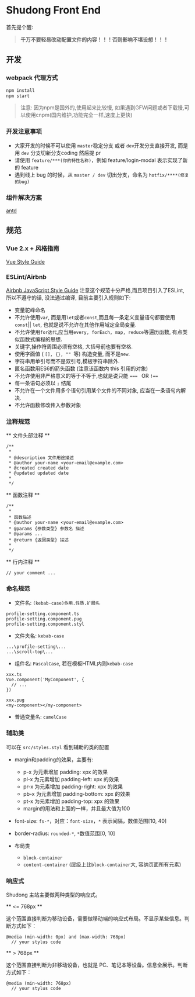 # Shudong Front End

首先提个醒:
> **千万不要轻易改动配置文件的内容！！！否则影响不堪设想！！！**

## 开发
### webpack 代理方式

```bash
npm install
npm start
```
> 注意: 因为npm是国外的,使用起来比较慢, 如果遇到GFW问题或者下载慢,可以使用cnpm(国内维护,功能完全一样,速度上更快)

### 开发注意事项

* 大家开发的时候不可以使用 `master`稳定分支 或者 `dev`开发分支直接开发, 而是用 `dev` 分支切新分支coding 然后提 pr
* 请使用 `feature/***(你的特性名称)`，例如 feature/login-modal 表示实现了新的 feature
* 遇到线上 bug 的时候，从 `master / dev` 切出分支，命名为 `hotfix/****(修复的bug)`

### 组件解决方案
[antd](https://github.com/ant-design-vue/antv)

## 规范

### Vue 2.x + 风格指南
[Vue Style Guide](https://vuejs.org/v2/style-guide/index.html)

### ESLint/Airbnb
[Airbnb JavaScript Style Guide](https://github.com/yuche/javascript)
注意这个规范十分严格,而且项目引入了ESLint, 所以不遵守的话, 没法通过编译, 目前主要引入规则如下:
- 变量驼峰命名
- 不允许使用`var`, 而是用`let`或者`const`,而且每一条定义变量语句都要使用`const`|| `let`, 也就是说不允许在其他作用域定全局变量.
- 不允许使用`for迭代`,应当用`every, forEach, map, reduce`等遍历函数, 有点类似函数式编程的思想.
- 关键字,操作符周围必须有空格, 大括号前也要有空格.
- 使用字面值 ( `[], {}, "" `等) 构造变量, 而不是`new`.
- 字符串用单引号而不是双引号,模板字符串除外.
- 匿名函数用ES6的箭头函数 (注意该函数内 this 引用的对象)
- 不允许使用非严格意义的等于不等于,也就是说只能 `=== ` OR `!==`
- 每一条语句必须以 `;` 结尾
- 不允许在一个文件用多个语句引用某个文件的不同对象, 应当在一条语句内解决.
- 不允许函数修改传入参数对象

### 注释规范
** 文件头部注释 **

```text
/**
 *
 * @description 文件用途描述
 * @author your-name <your-email@example.com>
 * @created created date
 * @updated updated date
 *
 */
```
** 函数注释 **

```text
/**
 *
 * 函数描述
 * @author your-name <your-email@example.com>
 * @params {参数类型} 参数名 描述
 * @params ...
 * @return {返回类型} 描述
 *
 */
```

** 行内注释 **

```text
// your comment ...
```
### 命名规范
* 文件名: `(kebab-case)作用.性质.扩展名`
```text
profile-setting.component.ts
profile-setting.component.pug
profile-setting.component.styl
```
* 文件夹名: `kebab-case`
```text
...\profile-setting\...
...\scroll-top\...

```
* 组件名: `PascalCase`, 若在模板HTML内则`kebab-case`
```text
xxx.ts
Vue.component('MyComponent', {
  // ...
})

xxx.pug
<my-component></my-component>
```
* 普通变量名: `camelCase`

### 辅助类

可以在 `src/styles.styl` 看到辅助的类的配置

* margin和padding的效果，主要有:

  - p-x 为元素增加 padding: xpx 的效果
  - pl-x 为元素增加 padding-left: xpx 的效果
  - pr-x 为元素增加 padding-right: xpx 的效果
  - pb-x 为元素增加 padding-bottom: xpx 的效果
  - pt-x 为元素增加 padding-top: xpx 的效果
  - margin的用法和上面的一样，并且最大值为100

* font-size: `fs-*`，对应：`font-size`，`*` 表示间隔，数值范围[10, 40]
* border-radius: `rounded-*`, `*`数值范围[0, 10]

* 布局类

  - `block-container`
  - `content-container` (层级上比`block-container`大, 容纳页面所有元素)

### 响应式

Shudong 主站主要做两种类型的响应式。

** <= 768px **

这个范围直接判断为移动设备，需要做移动端的响应式布局。不显示某些信息。判断方式如下：

```stylus
@media (min-width: 0px) and (max-width: 768px)
  // your stylus code
```

** > 768px **

这个范围直接判断为非移动设备，也就是 PC、笔记本等设备。信息全展示。判断方式如下：

```stylus
@media (min-width: 768px)
  // your stylus code
```



